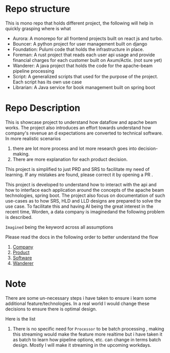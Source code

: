 
# Repo structure 
This is mono repo that holds different project, the following will help in quickly grasping where is what

- Aurora: A monorepo for all frontend projects built on react js and turbo.
- Bouncer: A python project for user management built on django
- Foundation:  Pulumi code that holds the infrastructure in place.
- Foreman: A rust project that reads each user api usage and provide financial charges for each customer built on Axum/Actix. (not sure yet)
- Wanderer: A java project that holds the code for the apache-beam pipeline processing 
- Script:  A generalized scripts that used for the purpose of the project. Each script has its own use case
- Librarian: A Java service for book management built on spring boot


# Repo Description

This is showcase project to understand how dataflow and apache beam works. The project also introduces an effort towards
understand how company's revenue an d expectations are converted to technical software. In more realistic scenarios 
1. there are lot more process and lot more research goes into decision-making. 
2. There are more explanation for each product decision.

This project is simplified to just PRD and SRS to facilitate my need of learning. If any mistakes are found, please correct it by opening a PR . 

This project is developed to understand how to interact with the api and how to interface each application around the concepts of the apache beam technologies, spring boot. The project also focus on documentation of such use-cases as to how SRS, HLD and LLD designs are prepared to solve the use case. 
To facilitate this and having AI being the great interest in the recent time, Worden, a data company is imaginedand the following problem is described. 

`Imagined` being the keyword across all assumptions


Please read the docs in the following order to better understand the flow
1. [Company](Docs/company.md)
2. [Product](Docs/product.md)
3. [Software](Docs/software.md)
4. [Wanderer](Wanderer/Readme.md)


# Note 
There are some un-necessary steps i have taken to ensure i learn some additional feature/technologies. In a real world
I would change these decisions to ensure there is optimal design.

Here is the list
1. There is no specific need for `Processor` to be batch processing , making this streaming would make the feature more realtime
but i have taken it as batch to learn how pipeline options, etc. can change in terms batch design. Mostly I will make it streaming
in the upcoming workdays.



